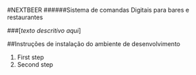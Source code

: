 #NEXTBEER
######Sistema de comandas Digitais para bares e restaurantes


###[*texto descritivo aqui*]

##Instruções de instalação do ambiente de desenvolvimento
1. First step
2. Second step




